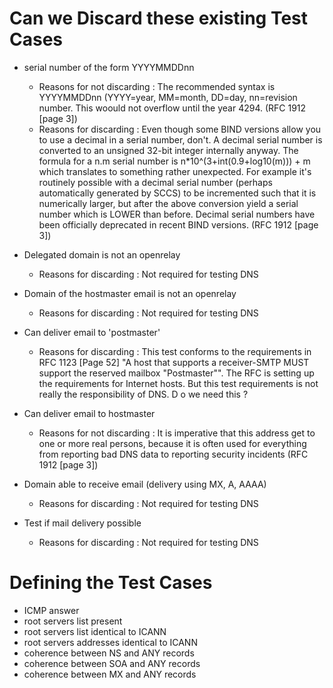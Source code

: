 Can we Discard these existing Test Cases 
========================================
* serial number of the form YYYYMMDDnn
   * Reasons for not discarding : The recommended syntax is YYYYMMDDnn (YYYY=year, MM=month, DD=day, nn=revision number.  This woould not overflow until the year 4294. (RFC 1912 [page 3]) 
   * Reasons for discarding : Even though some BIND versions allow you to use a decimal in a serial
   number, don't.  A decimal serial number is converted to an unsigned 32-bit integer internally anyway.  The formula for a n.m serial number is n*10^(3+int(0.9+log10(m))) + m which translates to 
   something rather unexpected.  For example it's routinely possible with a decimal serial number (perhaps automatically generated by SCCS) to be incremented such that it is numerically larger, but after the above conversion yield a serial number which is LOWER than before.  Decimal serial numbers have been officially deprecated in recent BIND versions. (RFC 1912 [page 3])
* Delegated domain is not an openrelay
   * Reasons for discarding : Not required for testing DNS
* Domain of the hostmaster email is not an openrelay
   * Reasons for discarding : Not required for testing DNS
* Can deliver email to 'postmaster'
   * Reasons for discarding : This test conforms to the requirements in RFC 1123 [Page 52] "A host that supports a receiver-SMTP MUST support the reserved mailbox "Postmaster"". The RFC is setting up the
requirements for Internet hosts. But this test requirements is not really the responsibility of DNS. D
o we need this ?

* Can deliver email to hostmaster
   * Reasons for not discarding : It is imperative that this address get to one or more real persons, because it is often used for everything from reporting bad DNS data to reporting security incidents (RFC 1912 [page 3]) 

* Domain able to receive email (delivery using MX, A, AAAA)
   * Reasons for discarding : Not required for testing DNS
* Test if mail delivery possible
   * Reasons for discarding : Not required for testing DNS

Defining the Test Cases
=======================
* ICMP answer
* root servers list present
* root servers list identical to ICANN
* root servers addresses identical to ICANN
* coherence between NS and ANY records
* coherence between SOA and ANY records
* coherence between MX and ANY records






